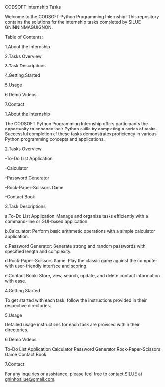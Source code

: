 CODSOFT Internship Tasks

Welcome to the CODSOFT Python Programming Internship! This repository contains the solutions for the internship tasks completed by SILUE GNINNINMAGUIGNON.

Table of Contents:

1.About the Internship

2.Tasks Overview

3.Task Descriptions

4.Getting Started

5.Usage

6.Demo Videos

7.Contact

1.About the Internship

The CODSOFT Python Programming Internship offers participants the opportunity to enhance their Python skills by completing a series of tasks. Successful completion of these tasks demonstrates proficiency in various Python programming concepts and applications.

2.Tasks Overview

-To-Do List Application

-Calculator

-Password Generator

-Rock-Paper-Scissors Game

-Contact Book

3.Task Descriptions

a.To-Do List Application: Manage and organize tasks efficiently with a command-line or GUI-based application.

b.Calculator: Perform basic arithmetic operations with a simple calculator application.

c.Password Generator: Generate strong and random passwords with specified length and complexity.

d.Rock-Paper-Scissors Game: Play the classic game against the computer with user-friendly interface and scoring.

e.Contact Book: Store, view, search, update, and delete contact information with ease.

4.Getting Started

To get started with each task, follow the instructions provided in their respective directories.

5.Usage

Detailed usage instructions for each task are provided within their directories.

6.Demo Videos

To-Do List Application
Calculator
Password Generator
Rock-Paper-Scissors Game
Contact Book

7.Contact

For any inquiries or assistance, please feel free to contact SILUE at gninhosilue@gmail.com.
